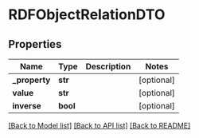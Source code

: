 # RDFObjectRelationDTO

## Properties
Name | Type | Description | Notes
------------ | ------------- | ------------- | -------------
**_property** | **str** |  | [optional] 
**value** | **str** |  | [optional] 
**inverse** | **bool** |  | [optional] 

[[Back to Model list]](../README.md#documentation-for-models) [[Back to API list]](../README.md#documentation-for-api-endpoints) [[Back to README]](../README.md)

